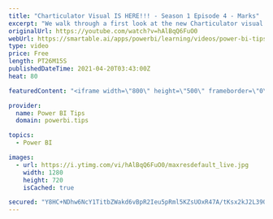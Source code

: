 ```yaml
---
title: "Charticulator Visual IS HERE!!! - Season 1 Episode 4 - Marks"
excerpt: "We walk through a first look at the new Charticulator visual from Microsoft Power BI team.    This video we are exploring the Marks  Official blog post about the visual: https://powerbi.microsoft.com/en-us/blog/announcing-the-new-charticulator-visual-public-preview/  Visit the early version of Charticulator:"
originalUrl: https://youtube.com/watch?v=hAlBqQ6FuO0
webUrl: https://smartable.ai/apps/powerbi/learning/videos/power-bi-tips-charticulator-visual-is-here-season-1-episode-4-marks/
type: video
price: Free
length: PT26M15S
publishedDateTime: 2021-04-20T03:43:00Z
heat: 80

featuredContent: "<iframe width=\"800\" height=\"500\" frameborder=\"0\" src=\"https://www.youtube.com/embed/hAlBqQ6FuO0\" allow=\"accelerometer; autoplay; encrypted-media; gyroscope; picture-in-picture\" allowfullscreen></iframe>"

provider:
  name: Power BI Tips
  domain: powerbi.tips

topics:
  - Power BI

images:
  - url: https://i.ytimg.com/vi/hAlBqQ6FuO0/maxresdefault_live.jpg
    width: 1280
    height: 720
    isCached: true

secured: "Y8HC+NDhw6NcY1TitbZWakd6vBpR2Ieu5pRml5KZsUOxR47A/tKsx2kJ2L39OtjzkIVthrNp9DmuLsPprzOatWXIY7vGLlqTkCyKcaVPBfdmLqMYgWjlnBtl3gmh1FiYVgcNfKVU7C2vY9W/j+MsPOn8d8r8ifbnZ9gC7/ZkZGz8inHX+uYE0dXHfSdt/RSrsP1Zyjo8hbDpCIhXk1AuS6+Fo9uNyGYGPj7//+6mtQY7Z23SEKZoRTgJK+GEG+cmeuhJCW5gbny1m3SwofmyyxPJE1cfm72/sJ+eLhIucYMfHDj+ZEFEsDwv6Ko68dnT9raFVET7XK8UDARmCefuy+jqK/DBQh+rt+XOcRiEyMcc5FeUj6pnH1ms9wvCMEuZklAECHph7GOi6J4cfdToO7KJ4QPDq8y9KRvfhsEkcTY=;hqx7YxUF/+nrg2I/+ZhXUA=="
---
```


